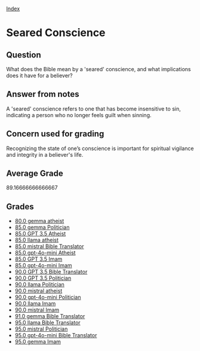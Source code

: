 
[Index](../../index.md)
# Seared Conscience
## Question
What does the Bible mean by a 'seared' conscience, and what implications does it have for a believer?

## Answer from notes
A 'seared' conscience refers to one that has become insensitive to sin, indicating a person who no longer feels guilt when sinning.

## Concern used for grading
Recognizing the state of one’s conscience is important for spiritual vigilance and integrity in a believer's life.

## Average Grade
89.16666666666667

## Grades
 * [80.0 gemma atheist](../answers/gemma_atheist/Seared_Conscience.md)
 * [85.0 gemma Politician](../answers/gemma_Politician/Seared_Conscience.md)
 * [85.0 GPT 3.5 Atheist](../answers/GPT_3.5_Atheist/Seared_Conscience.md)
 * [85.0 llama atheist](../answers/llama_atheist/Seared_Conscience.md)
 * [85.0 mistral Bible Translator](../answers/mistral_Bible_Translator/Seared_Conscience.md)
 * [85.0 gpt-4o-mini Atheist](../answers/gpt-4o-mini_Atheist/Seared_Conscience.md)
 * [85.0 GPT 3.5 Imam](../answers/GPT_3.5_Imam/Seared_Conscience.md)
 * [85.0 gpt-4o-mini Imam](../answers/gpt-4o-mini_Imam/Seared_Conscience.md)
 * [90.0 GPT 3.5 Bible Translator](../answers/GPT_3.5_Bible_Translator/Seared_Conscience.md)
 * [90.0 GPT 3.5 Politician](../answers/GPT_3.5_Politician/Seared_Conscience.md)
 * [90.0 llama Politician](../answers/llama_Politician/Seared_Conscience.md)
 * [90.0 mistral atheist](../answers/mistral_atheist/Seared_Conscience.md)
 * [90.0 gpt-4o-mini Politician](../answers/gpt-4o-mini_Politician/Seared_Conscience.md)
 * [90.0 llama Imam](../answers/llama_Imam/Seared_Conscience.md)
 * [90.0 mistral Imam](../answers/mistral_Imam/Seared_Conscience.md)
 * [91.0 gemma Bible Translator](../answers/gemma_Bible_Translator/Seared_Conscience.md)
 * [95.0 llama Bible Translator](../answers/llama_Bible_Translator/Seared_Conscience.md)
 * [95.0 mistral Politician](../answers/mistral_Politician/Seared_Conscience.md)
 * [95.0 gpt-4o-mini Bible Translator](../answers/gpt-4o-mini_Bible_Translator/Seared_Conscience.md)
 * [95.0 gemma Imam](../answers/gemma_Imam/Seared_Conscience.md)
